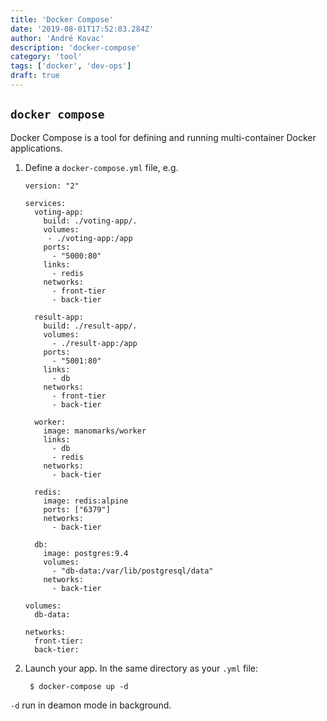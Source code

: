 ```yaml
---
title: 'Docker Compose'
date: '2019-08-01T17:52:03.284Z'
author: 'André Kovac'
description: 'docker-compose'
category: 'tool'
tags: ['docker', 'dev-ops']
draft: true
---
```


## `docker compose`

Docker Compose is a tool for defining and running multi-container Docker applications.

1. Define a `docker-compose.yml` file, e.g.

	```
	version: "2"

	services:
	  voting-app:
	    build: ./voting-app/.
	    volumes:
	     - ./voting-app:/app
	    ports:
	      - "5000:80"
	    links:
	      - redis
	    networks:
	      - front-tier
	      - back-tier

	  result-app:
	    build: ./result-app/.
	    volumes:
	      - ./result-app:/app
	    ports:
	      - "5001:80"
	    links:
	      - db
	    networks:
	      - front-tier
	      - back-tier

	  worker:
	    image: manomarks/worker
	    links:
	      - db
	      - redis
	    networks:
	      - back-tier

	  redis:
	    image: redis:alpine
	    ports: ["6379"]
	    networks:
	      - back-tier

	  db:
	    image: postgres:9.4
	    volumes:
	      - "db-data:/var/lib/postgresql/data"
	    networks:
	      - back-tier

	volumes:
	  db-data:

	networks:
	  front-tier:
	  back-tier:
	```

2. Launch your app. In the same directory as your `.yml` file:

		$ docker-compose up -d

`-d` run in deamon mode in background.
